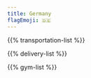 ```yaml
---
title: Germany
flagEmoji: 🇩🇪
---
```


{{% transportation-list %}}

{{% delivery-list %}}

{{% gym-list %}}
